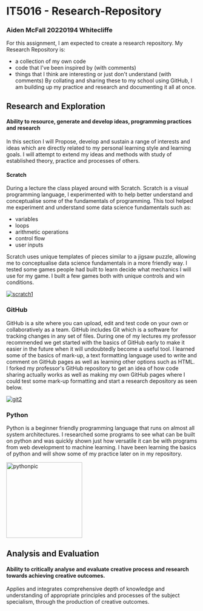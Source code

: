 # IT5016 - Research-Repository
### Aiden McFall 20220194 Whitecliffe

For this assignment, I am expected to create a research repository.
My Research Repository is:
- a collection of my own code
- code that I've been inspired by (with comments)
- things that I think are interesting or just don't understand (with comments)
By collating and sharing these to my school using GitHub, I am building up my practice and research and documenting it all at once.

## Research and Exploration
#### Ability to resource, generate and develop ideas, programming practices and research
In this section I will Propose, develop and sustain a range of interests and ideas which are directly related to my personal learning style and learning goals.
I will attempt to extend my ideas and methods with study of established theory, practice and processes of others.


#### Scratch
During a lecture the class played around with Scratch.
Scratch is a visual programming language, I experimented with to help better understand and conceptualise some of the fundamentals of programming.
This tool helped me experiment and understand some data science fundamentals such as:
- variables
- loops
- arithmetic operations 
- control flow
- user inputs

Scratch uses unique templates of pieces similar to a jigsaw puzzle, allowing me to conceptualise data science fundamentals in a more friendly way.
I tested some games people had built to learn decide what mechanics I will use for my game.
I built a few games both with unique controls and win conditions.

<a href="scratch1"><img src="https://i.imgur.com/gBk6hNq.png" title="scratch1" /></a>


### GitHub
GitHub is a site where you can upload, edit and test code on your own or collaboratively as a team. GitHub includes Git which is a software for tracking changes in any set of files.
During one of my lectures my professor recommended we get started with the basics of GitHub early to make it easier in the future when it will undoubtedly become a useful tool.
I learned some of the basics of mark-up, a text formatting language used to write and comment on GitHub pages as well as learning other options such as HTML.
I forked my professor's GitHub repository to get an idea of how code sharing actually works as well as making my own GitHub pages where I could test some mark-up formatting and start a research depository as seen below.

<a href="git2"><img src="https://i.imgur.com/N7XWlLX.png" title="git2" /></a>


### Python
Python is a beginner friendly programming language that runs on almost all system architectures.
I researched some programs to see what can be built on python and was quickly shown just how versatile it can be with programs from web development to machine learning.
I have been learning the basics of python and will show some of my practice later on in my repository.

<a href="pythonpic"><img src="https://i.imgur.com/CErMV3J.png" width="200" height="200" title="pythonpic" /></a>

## Analysis and Evaluation
#### Ability to critically analyse and evaluate creative process and research towards achieving creative outcomes.
Applies and integrates comprehensive depth of knowledge and understanding of appropriate principles and processes of the subject specialism, through the production of creative outcomes.
